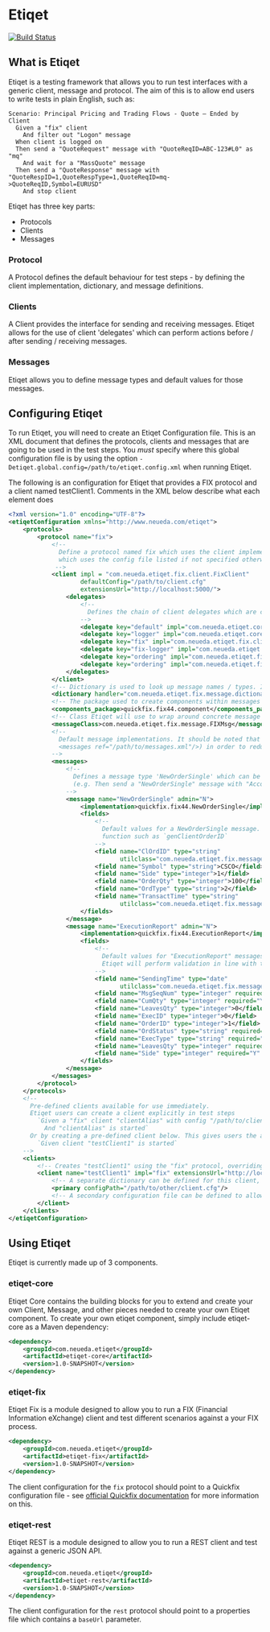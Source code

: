 # Etiqet
[![Build Status](https://travis-ci.org/blu-corner/etiqet.svg?branch=master)](https://travis-ci.org/blu-corner/etiqet)

## What is Etiqet
Etiqet is a testing framework that allows you to run test interfaces with a generic client, message and protocol. The
aim of this is to allow end users to write tests in plain English, such as:

```
Scenario: Principal Pricing and Trading Flows - Quote – Ended by Client
  Given a "fix" client
    And filter out "Logon" message
  When client is logged on
  Then send a "QuoteRequest" message with "QuoteReqID=ABC-123#L0" as "mq"
    And wait for a "MassQuote" message
  Then send a "QuoteResponse" message with "QuoteRespID=1,QuoteRespType=1,QuoteReqID=mq->QuoteReqID,Symbol=EURUSD"
    And stop client
```

Etiqet has three key parts:

* Protocols
* Clients
* Messages

### Protocol

A Protocol defines the default behaviour for test steps - by defining the client implementation, dictionary, and
message definitions.

### Clients

A Client provides the interface for sending and receiving messages. Etiqet allows for the use of client 'delegates' which
can perform actions before / after sending / receiving messages.

### Messages

Etiqet allows you to define message types and default values for those messages.

## Configuring Etiqet
To run Etiqet, you will need to create an Etiqet Configuration file. This is an XML document that defines the protocols,
clients and messages that are going to be used in the test steps. You *must* specify where this global configuration file is
by using the option `-Detiqet.global.config=/path/to/etiqet.config.xml` when running Etiqet.

The following is an configuration for Etiqet that provides a FIX protocol and a client named testClient1. Comments in the XML
below describe what each element does

```xml
<?xml version="1.0" encoding="UTF-8"?>
<etiqetConfiguration xmlns="http://www.neueda.com/etiqet">
    <protocols>
        <protocol name="fix">
            <!--
              Define a protocol named fix which uses the client implementation com.neueda.etiqet.fix.client.FixClient
              which uses the config file listed if not specified otherwise
             -->
            <client impl = "com.neueda.etiqet.fix.client.FixClient"
                    defaultConfig="/path/to/client.cfg"
                    extensionsUrl="http://localhost:5000/">
                <delegates>
                    <!--
                      Defines the chain of client delegates which are called before and after sending and receiving messages
                    -->
                    <delegate key="default" impl="com.neueda.etiqet.core.client.delegate.SinkClientDelegate"/>
                    <delegate key="logger" impl="com.neueda.etiqet.core.client.delegate.LoggerClientDelegate"/>
                    <delegate key="fix" impl="com.neueda.etiqet.fix.client.delegate.FixClientDelegate"/>
                    <delegate key="fix-logger" impl="com.neueda.etiqet.fix.client.delegate.FixLoggerClientDelegate"/>
                    <delegate key="ordering" impl="com.neueda.etiqet.fix.client.delegate.OrderParamFixClientDelegate"/>
                    <delegate key="ordering" impl="com.neueda.etiqet.fix.client.delegate.ReplaceParamFixClientDelegate"/>
                </delegates>
            </client>
            <!-- Dictionary is used to look up message names / types. In this case we're looking at a generic FIX dictionary -->
            <dictionary handler="com.neueda.etiqet.fix.message.dictionary.FixDictionary">/path/to/dictionary/FIX50SP2.xml</dictionary>
            <!-- The package used to create components within messages -->
            <components_package>quickfix.fix44.component</components_package>
            <!-- Class Etiqet will use to wrap around concrete message types (below) -->
            <messageClass>com.neueda.etiqet.fix.message.FIXMsg</messageClass>
            <!--
              Default message implementations. It should be noted that these can be stored in a separate file and referenced (e.g.
              <messages ref="/path/to/messages.xml"/>) in order to reduce the size of the Etiqet Configuration file
            -->
            <messages>
                <!--
                  Defines a message type 'NewOrderSingle' which can be used in test steps
                  (e.g. Then send a "NewOrderSingle" message with "AccountType=3,ReceivedDeptID=EQ" as "order")
                -->
                <message name="NewOrderSingle" admin="N">
                    <implementation>quickfix.fix44.NewOrderSingle</implementation>
                    <fields>
                        <!--
                          Default values for a NewOrderSingle message. Can specify a static value (e.g. Symbol) or use a static
                          function such as `genClientOrderID`
                        -->
                        <field name="ClOrdID" type="string"
                               utilclass="com.neueda.etiqet.fix.message.FIXUtils" method="genClientOrderID"/>
                        <field name="Symbol" type="string">CSCO</field>
                        <field name="Side" type="integer">1</field>
                        <field name="OrderQty" type="integer">100</field>
                        <field name="OrdType" type="string">2</field>
                        <field name="TransactTime" type="string"
                               utilclass="com.neueda.etiqet.fix.message.FIXUtils" method="getDateTime"/>
                    </fields>
                </message>
                <message name="ExecutionReport" admin="N">
                    <implementation>quickfix.fix44.ExecutionReport</implementation>
                    <fields>
                        <!--
                          Default values for "ExecutionReport" messages. When the client receives an ExecutionReport message,
                          Etiqet will perform validation in line with the `required` and `allowedValues` attributes
                        -->
                        <field name="SendingTime" type="date"
                               utilclass="com.neueda.etiqet.fix.message.FIXUtils" method="getDateTime"/>
                        <field name="MsgSeqNum" type="integer" required="Y">0</field>
                        <field name="CumQty" type="integer" required="Y">0</field>
                        <field name="LeavesQty" type="integer">0</field>
                        <field name="ExecID" type="integer">0</field>
                        <field name="OrderID" type="integer">1</field>
                        <field name="OrdStatus" type="string" required="Y" allowedValues="0,1,2,3,4,5,6,7,8,9,A,B,C,D,E">A</field>
                        <field name="ExecType" type="string" required="Y" allowedValues="0,3,4,5,6,7,8,9,A,B,C,D,E,F,G,H,I">A</field>
                        <field name="LeavesQty" type="integer" required="Y">0</field>
                        <field name="Side" type="integer" required="Y" allowedValues="1,2,3,4,5,6">1</field>
                    </fields>
                </message>
            </messages>
        </protocol>
    </protocols>
    <!--
      Pre-defined clients available for use immediately.
      Etiqet users can create a client explicitly in test steps
        `Given a "fix" client "clientAlias" with config "/path/to/client.cfg"
          And "clientAlias" is started`
      Or by creating a pre-defined client below. This gives users the ability to use the client like
        `Given client "testClient1" is started`
    -->
    <clients>
        <!-- Creates "testClient1" using the "fix" protocol, overriding the default configuration defined -->
        <client name="testClient1" impl="fix" extensionsUrl="http://localhost:5000">
            <!-- A separate dictionary can be defined for this client, if not specified will use the dictionary specified in the protocol -->
            <primary configPath="/path/to/other/client.cfg"/>
            <!-- A secondary configuration file can be defined to allow the client to failover -->
        </client>
    </clients>
</etiqetConfiguration>
```

## Using Etiqet
Etiqet is currently made up of 3 components.

### etiqet-core
Etiqet Core contains the building blocks for you to extend and create your own Client, Message, and other pieces needed
to create your own Etiqet component. To create your own etiqet component, simply include etiqet-core as a Maven
dependency:

```xml
<dependency>
    <groupId>com.neueda.etiqet</groupId>
    <artifactId>etiqet-core</artifactId>
    <version>1.0-SNAPSHOT</version>
</dependency>
```

### etiqet-fix
Etiqet Fix is a module designed to allow you to run a FIX (Financial Information eXchange) client and test different
scenarios against a your FIX process.

```xml
<dependency>
    <groupId>com.neueda.etiqet</groupId>
    <artifactId>etiqet-fix</artifactId>
    <version>1.0-SNAPSHOT</version>
</dependency>
```

The client configuration for the `fix` protocol should point to a Quickfix configuration file - see [official Quickfix documentation](https://www.quickfixj.org/usermanual/2.0.0//usage/configuration.html)
for more information on this.

### etiqet-rest
Etiqet REST is a module designed to allow you to run a REST client and test against a generic JSON API.

```xml
<dependency>
    <groupId>com.neueda.etiqet</groupId>
    <artifactId>etiqet-rest</artifactId>
    <version>1.0-SNAPSHOT</version>
</dependency>
```

The client configuration for the `rest` protocol should point to a properties file which contains a `baseUrl` parameter.

